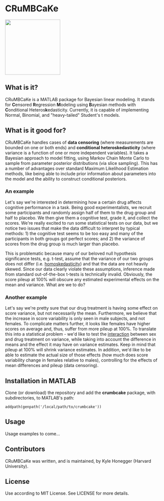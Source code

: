 # CRuMBCaKe

<img src="https://cdn.rawgit.com/khonegger/crumbcake/master/crmbck_icon.svg" height="180">


## What is it?
CRuMBCaKe is a MATLAB package for Bayesian linear modeling.  It stands for **C**ensored **R**egression **M**odeling using **B**ayesian methods with **C**onditional Heteros**k**edasticity.  Currently, it is capable of implementing Normal, Binomial, and "heavy-tailed" Student's t models.


## What is it good for?
CRuMBCaKe handles cases of **data censoring** (where measurements are bounded on one or both ends) and **conditional heteroskedasticity** (where variance is a function of one or more independent variables).  It takes a Bayesian approach to model fitting, using Markov Chain Monte Carlo to sample from parameter posterior distributions (via slice sampling).  This has a number of advantages over standard Maximum Likelihood Estimation methods, like being able to include prior information about parameters into the model and the ability to construct conditional posteriors.

### An example
Let's say we're interested in determining how a certain drug affects cognitive performance in a task.  Being good experimentalists, we recruit some participants and randomly assign half of them to the drug group and half to placebo.  We then give them a cognitive test, grade it, and collect the scores.  We're really excited to run some statistical tests on our data, but we notice two issues that make the data difficult to interpret by typical methods: 1) the cognitive test seems to be too easy and many of the participants in both groups got perfect scores; and 2) the variance of scores from the drug group is much larger than placebo.

This is problematic because many of our beloved null hypothesis significance tests, e.g. t-test, assume that the variance of our two groups does not differ (i.e. [homoskedasticity](https://en.wikipedia.org/wiki/Homoscedasticity)) and that the data are not heavily skewed.  Since our data clearly violate these assumptions, inference made from standard out-of-the-box t-tests is technically invalid.  Obviously, the score pileup at 100% will obscure any estimated experimental effects on the mean and variance.  What are we to do?

### Another example
Let's say we're pretty sure that our drug treatment is having some effect on score variance, but not necessarily the mean.  Furthermore, we believe that the increase in score variability is only seen in male subjects, and not females.  To complicate matters further, it looks like females have higher scores on average and, thus, suffer from more pileup at 100%. To translate this into a statistical problem - we'd like to test the [interaction](https://en.wikipedia.org/wiki/Interaction_(statistics)) between sex and drug treatment on variance, while taking into account the difference in means and the effect it may have on variance estimates.   Keep in mind that pileup at 100% will shrink variance estimates.  In addition, we'd like to be able to estimate the actual size of those effects (how much does score variability change in females relative to males), controlling for the effects of mean differences and pileup (data censoring).


## Installation in MATLAB
Clone (or download) the repository and add the **crumbcake** package, with subdirectories, to MATLAB's path:
```
addpath(genpath('/local/path/to/crumbcake'))
```

## Usage
Usage examples to come...

## Contributors
CRuMBCaKe was written, and is maintained, by Kyle Honegger (Harvard University).

## License
Use according to MIT License.  See LICENSE for more details.
